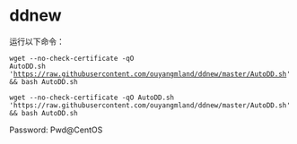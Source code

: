 # ddnew
运行以下命令：</p><pre><code>wget --no-check-certificate -qO AutoDD.sh 'https://raw.githubusercontent.com/ouyangmland/ddnew/master/AutoDD.sh' && bash AutoDD.sh</code></pre>
</p><pre><code>wget --no-check-certificate -qO AutoDD.sh 'https://raw.githubusercontent.com/ouyangmland/ddnew/master/AutoDD.sh' && bash AutoDD.sh</code></pre>
Password: Pwd@CentOS
